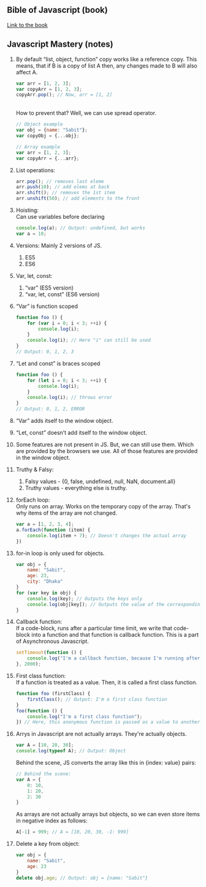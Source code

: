 ## Bible of Javascript (book)

[ Link to the book ](https://drive.google.com/file/d/1CEoFEEVuaOQ2cBYIBS2bBlGEqV5vg7A7/view?usp=drive_link)

## Javascript Mastery (notes)

1.  By default “list, object, function” copy works like a reference copy.
    This means, that if B is a copy of list A then, any changes made to B will also affect A.

    ```Javascript
    var arr = [1, 2, 3];
    var copyArr = [1, 2, 3];
    copyArr.pop(); // Now, arr = [1, 2]
    ```

    <br/>
    How to prevent that? Well, we can use spread operator.

    ```Javascript
    // Object example
    var obj = {name: "Sabit"};
    var copyObj = {...obj};

    // Array example
    var arr = [1, 2, 3];
    var copyArr = {...arr};
    ```

2.  List operations:
    ```Javascript
    arr.pop(); // removes last eleme
    arr.push(10); // add elems at back
    arr.shift(); // removes the 1st item
    arr.unshift(50); // add elements to the front
    ```
3.  Hoisting: <br/> Can use variables before declaring

    ```Javascript
    console.log(a); // Output: undefined, but works
    var a = 10;
    ```

4.  Versions: Mainly 2 versions of JS.
    1. ES5
    2. ES6
5.  Var, let, const:
    1. “var” (ES5 version)
    2. “var, let, const” (ES6 version)
6.  “Var” is function scoped
    ```Javascript
    function foo () {
        for (var i = 0; i < 3; ++i) {
            console.log(i);
        }
        console.log(i); // Here "i" can still be used
    }
    // Output: 0, 1, 2, 3
    ```
7.  “Let and const” is braces scoped

    ```Javascript
    function foo () {
        for (let i = 0; i < 3; ++i) {
            console.log(i);
        }
        console.log(i); // throws error
    }
    // Output: 0, 1, 2, ERROR
    ```

8.  “Var” adds itself to the window object.
9.  “Let, const” doesn’t add itself to the window object.
10. Some features are not present in JS. But, we can still use them. Which are provided by the browsers we use. All of those features are provided in the window object.
11. Truthy & Falsy:
    1. Falsy values - {0, false, undefined, null, NaN, document.all}
    2. Truthy values - everything else is truthy.
12. forEach loop: <br/> Only runs on array. Works on the temporary copy of the array. That's why items of the array are not changed.

    ```Javascript
    var a = [1, 2, 3, 4];
    a.forEach(function (item) {
        console.log(item + 7); // Doesn't changes the actual array
    })
    ```

13. for-in loop is only used for objects.

    ```Javascript
    var obj = {
        name: "Sabit",
        age: 23,
        city: "Dhaka"
    }
    for (var key in obj) {
        console.log(key); // Outputs the keys only
        console.log(obj[key]); // Outputs the value of the corresponding key
    }
    ```

14. Callback function: <br/> If a code-block, runs after a particular time limit, we write that code-block into a function and that function is callback function. This is a part of Asynchronous Javascript.
    ```Javascript
    setTimeout(function () {
        console.log("I'm a callback function, because I'm running after a particular time limit.");
    }, 2000);
    ```
15. First class function: <br/>
    If a function is treated as a value. Then, it is called a first class function.

    ```Javascript
    function foo (firstClass) {
        firstClass(); // Output: I'm a first class function
    }
    foo(function () {
        console.log("I'm a first class function");
    }) // Here, this anonymous function is passed as a value to another function.
    ```

16. Arrys in Javascript are not actually arrays. They're actually objects.

    ```Javascript
    var A = [10, 20, 30];
    console.log(typeof A); // Output: Object
    ```

    Behind the scene, JS converts the array like this in {index: value} pairs:

    ```Javascript
    // Behind the scene:
    var A = {
        0: 10,
        1: 20,
        2: 30
    }
    ```

    As arrays are not actually arrays but objects, so we can even store items in negative index as follows:

    ```Javascript
    A[-1] = 999; // A = [10, 20, 30, -1: 999]
    ```

17. Delete a key from object:
    ```Javascript
    var obj = {
        name: "Sabit",
        age: 23
    }
    delete obj.age; // Output: obj = {name: "Sabit"}
    ```
